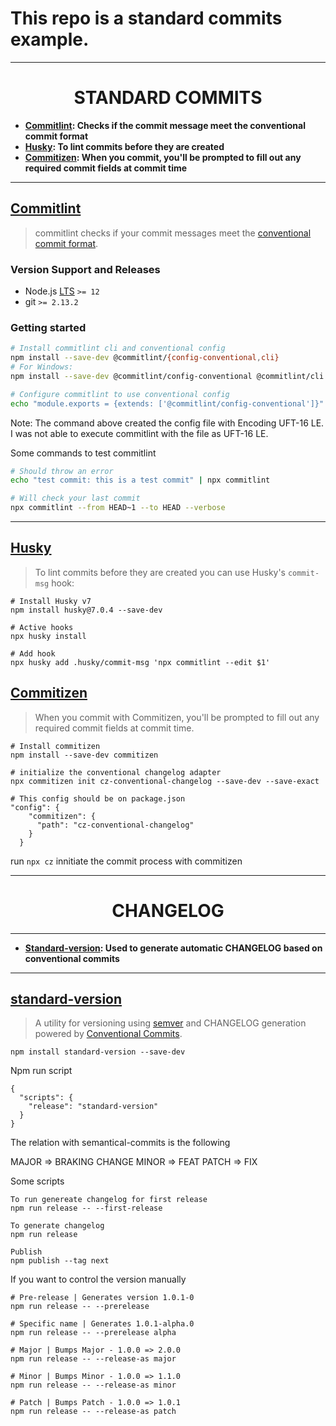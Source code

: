 # This repo is a standard commits example.

---

<h1 align="center">STANDARD COMMITS</h1>

* **[Commitlint](#Commitlint): Checks if the commit message meet the conventional commit format**
* **[Husky](#Husky): To lint commits before they are created**
* **[Commitizen](#Commitizen): When you commit, you'll be prompted to fill out any required commit fields at commit time**

---

## [Commitlint](https://github.com/conventional-changelog/commitlint/)

> commitlint checks if your commit messages meet the [conventional commit format](https://conventionalcommits.org).

### Version Support and Releases

- Node.js [LTS](https://github.com/nodejs/LTS#lts-schedule) `>= 12`
- git `>= 2.13.2`

### Getting started

```sh
# Install commitlint cli and conventional config
npm install --save-dev @commitlint/{config-conventional,cli}
# For Windows:
npm install --save-dev @commitlint/config-conventional @commitlint/cli

# Configure commitlint to use conventional config
echo "module.exports = {extends: ['@commitlint/config-conventional']}" > commitlint.config.js
```

Note: 
The command above created the config file with Encoding UFT-16 LE. I was not able to execute commitlint with the file as UFT-16 LE.

Some commands to test commitlint

```sh
# Should throw an error
echo "test commit: this is a test commit" | npx commitlint

# Will check your last commit
npx commitlint --from HEAD~1 --to HEAD --verbose
```

---

## [Husky](https://github.com/typicode/husky)

> To lint commits before they are created you can use Husky's `commit-msg` hook:

```
# Install Husky v7
npm install husky@7.0.4 --save-dev

# Active hooks
npx husky install

# Add hook
npx husky add .husky/commit-msg 'npx commitlint --edit $1'
```

## [Commitizen](https://github.com/commitizen/cz-cli)

> When you commit with Commitizen, you'll be prompted to fill out any required commit fields at commit time.

```
# Install commitizen
npm install --save-dev commitizen

# initialize the conventional changelog adapter
npx commitizen init cz-conventional-changelog --save-dev --save-exact
```

```
# This config should be on package.json
"config": {
    "commitizen": {
      "path": "cz-conventional-changelog"
    }
  }
```

run `npx cz` innitiate the commit process with commitizen

---

<h1 align="center">CHANGELOG</h1>

---

* **[Standard-version](#Standard-version): Used to generate automatic CHANGELOG based on conventional commits**

---

## [standard-version](https://github.com/conventional-changelog/standard-version)

> A utility for versioning using [semver](https://semver.org/) and CHANGELOG generation powered by [Conventional Commits](https://www.conventionalcommits.org/en/).

```
npm install standard-version --save-dev
```

Npm run script
```
{
  "scripts": {
    "release": "standard-version"
  }
}
```

The relation with semantical-commits is the following

MAJOR => BRAKING CHANGE
MINOR => FEAT
PATCH => FIX


Some scripts

```
To run genereate changelog for first release
npm run release -- --first-release

To generate changelog
npm run release

Publish
npm publish --tag next
```

If you want to control the version manually

```
# Pre-release | Generates version 1.0.1-0
npm run release -- --prerelease

# Specific name | Generates 1.0.1-alpha.0
npm run release -- --prerelease alpha

# Major | Bumps Major - 1.0.0 => 2.0.0
npm run release -- --release-as major

# Minor | Bumps Minor - 1.0.0 => 1.1.0
npm run release -- --release-as minor

# Patch | Bumps Patch - 1.0.0 => 1.0.1
npm run release -- --release-as patch
```
